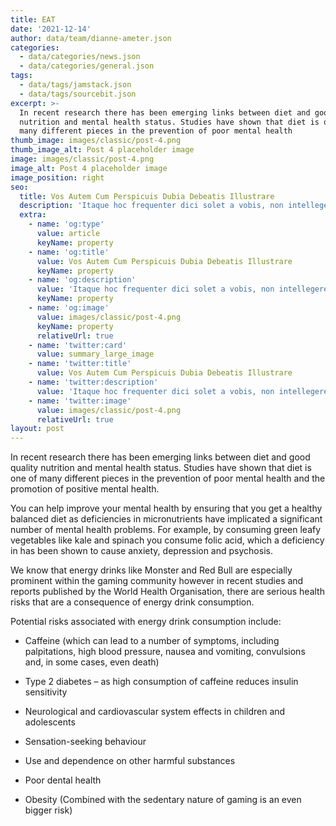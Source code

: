 ```yaml
---
title: EAT
date: '2021-12-14'
author: data/team/dianne-ameter.json
categories:
  - data/categories/news.json
  - data/categories/general.json
tags:
  - data/tags/jamstack.json
  - data/tags/sourcebit.json
excerpt: >-
  In recent research there has been emerging links between diet and good quality
  nutrition and mental health status. Studies have shown that diet is one of
  many different pieces in the prevention of poor mental health
thumb_image: images/classic/post-4.png
thumb_image_alt: Post 4 placeholder image
image: images/classic/post-4.png
image_alt: Post 4 placeholder image
image_position: right
seo:
  title: Vos Autem Cum Perspicuis Dubia Debeatis Illustrare
  description: 'Itaque hoc frequenter dici solet a vobis, non intellegere nos'
  extra:
    - name: 'og:type'
      value: article
      keyName: property
    - name: 'og:title'
      value: Vos Autem Cum Perspicuis Dubia Debeatis Illustrare
      keyName: property
    - name: 'og:description'
      value: 'Itaque hoc frequenter dici solet a vobis, non intellegere nos'
      keyName: property
    - name: 'og:image'
      value: images/classic/post-4.png
      keyName: property
      relativeUrl: true
    - name: 'twitter:card'
      value: summary_large_image
    - name: 'twitter:title'
      value: Vos Autem Cum Perspicuis Dubia Debeatis Illustrare
    - name: 'twitter:description'
      value: 'Itaque hoc frequenter dici solet a vobis, non intellegere nos'
    - name: 'twitter:image'
      value: images/classic/post-4.png
      relativeUrl: true
layout: post
---
```

In recent research there has been emerging links between diet and good quality nutrition and mental health status. Studies have shown that diet is one of many different pieces in the prevention of poor mental health and the promotion of positive mental health. 

You can help improve your mental health by ensuring that you get a healthy balanced diet as deficiencies in micronutrients have implicated a significant number of mental health problems. For example, by consuming green leafy vegetables like kale and spinach you consume folic acid, which a deficiency in has been shown to cause anxiety, depression and psychosis.

We know that energy drinks like Monster and Red Bull are especially prominent within the gaming community however in recent studies and reports published by the World Health Organisation, there are serious health risks that are a consequence of energy drink consumption. 

Potential risks associated with energy drink consumption include:

*   Caffeine (which can lead to a number of symptoms, including palpitations, high blood pressure, nausea and vomiting, convulsions and, in some cases, even death)

*   Type 2 diabetes – as high consumption of caffeine reduces insulin sensitivity

*   Neurological and cardiovascular system effects in children and adolescents

*   Sensation-seeking behaviour

*   Use and dependence on other harmful substances

*   Poor dental health

*   Obesity (Combined with the sedentary nature of gaming is an even bigger risk)
